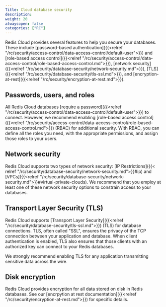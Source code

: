 ```yaml
---
Title: Cloud database security
description:
weight: 20
alwaysopen: false
categories: ["RC"]
---
```


Redis Cloud provides several features to help you secure your databases. These include
[password-based authentication]({{<relref "/rc/security/access-control/data-access-control/default-user">}}) and [role-based access control]({{<relref "/rc/security/access-control/data-access-control/role-based-access-control.md">}}),
[network security]({{<relref "/rc/security/database-security/network-security.md">}}), [TLS]({{<relref "/rc/security/database-security/tls-ssl.md">}}), and [encryption-at-rest]({{<relref "/rc/security/encryption-at-rest.md">}}).

## Passwords, users, and roles

All Redis Cloud databases [require a password]({{<relref "/rc/security/access-control/data-access-control/default-user">}}) to connect. However, we recommend enabling [role-based access control]({{<relref "/rc/security/access-control/data-access-control/role-based-access-control.md">}}) (RBAC) for additional security. With RBAC, you can define
all the roles you need, with the appropriate permissions, and assign those roles
to your users.

## Network security

Redis Cloud supports two types of network security: [IP Restrictions]({{< relref "/rc/security/database-security/network-security.md">}}#ip) and [VPCs]({{<relref "/rc/security/database-security/network-security.md">}}#virtual-private-clouds). We recommend that you employ at least one of these network security options to constrain access to your databases.

## Transport Layer Security (TLS)

Redis Cloud supports [Transport Layer Security]({{<relref "/rc/security/database-security/tls-ssl.md">}}) (TLS) for database connections. TLS, often called "SSL", ensures the privacy of the TCP connection between your application and database. When client
authentication is enabled, TLS also ensures that those clients with an authorized key can connect to your Redis databases.

We strongly recommend enabling TLS for any application transmitting sensitive data across the wire.

## Disk encryption

Redis Cloud provides encryption for all data stored on disk in Redis databases. See our [encrpytion at rest documentation]({{<relref "/rc/security/encryption-at-rest.md">}}) for specific details.
